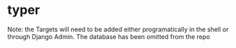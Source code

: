 # typer

Note: the Targets will need to be added either programatically in the shell or through Django Admin.  The database has been omitted from the repo